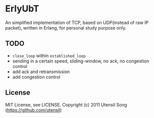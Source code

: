 ErlyUbT
================

An simplified implementation of TCP, based on UDP(instead of raw IP packet),
written in Erlang, for personal study purpose only.

TODO
-------

- `close_loop` within `established_loop`
- sending in a certain speed, sliding-window, no ack, no congestion control
- add ack and retransmission
- add congestion control

License
-----------------

MIT License, see LICENSE. Copyright (c) 2011 Utensil Song (https://github.com/utensil)
